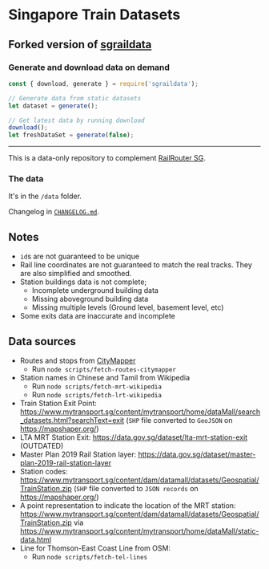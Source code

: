 # Singapore Train Datasets

## Forked version of [sgraildata](https://github.com/cheeaun/sgraildata)

### Generate and download data on demand

``` js
const { download, generate } = require('sgraildata');

// Generate data from static datasets 
let dataset = generate(); 

// Get latest data by running download
download(); 
let freshDataSet = generate(false); 

```

---
This is a data-only repository to complement [RailRouter SG](https://github.com/cheeaun/railrouter-sg/).

### The data

It's in the `/data` folder.

Changelog in [`CHANGELOG.md`](./CHANGELOG.md).

## Notes

- `id`s are not guaranteed to be unique
- Rail line coordinates are not guaranteed to match the real tracks. They are also simplified and smoothed.
- Station buildings data is not complete;
  - Incomplete underground building data
  - Missing aboveground building data
  - Missing multiple levels (Ground level, basement level, etc)
- Some exits data are inaccurate and incomplete

## Data sources

- Routes and stops from [CityMapper](https://citymapper.com/singapore/)
  - Run `node scripts/fetch-routes-citymapper`
- Station names in Chinese and Tamil from Wikipedia
  - Run `node scripts/fetch-mrt-wikipedia`
  - Run `node scripts/fetch-lrt-wikipedia`
- Train Station Exit Point: https://www.mytransport.sg/content/mytransport/home/dataMall/search_datasets.html?searchText=exit (`SHP` file converted to `GeoJSON` on https://mapshaper.org/)
- LTA MRT Station Exit: https://data.gov.sg/dataset/lta-mrt-station-exit (OUTDATED)
- Master Plan 2019 Rail Station layer: https://data.gov.sg/dataset/master-plan-2019-rail-station-layer
- Station codes: https://www.mytransport.sg/content/dam/datamall/datasets/Geospatial/TrainStation.zip (`SHP` file converted to `JSON records` on https://mapshaper.org/)
- A point representation to indicate the location of the MRT station: https://www.mytransport.sg/content/dam/datamall/datasets/Geospatial/TrainStation.zip via https://www.mytransport.sg/content/mytransport/home/dataMall/static-data.html
- Line for Thomson-East Coast Line from OSM:
  - Run `node scripts/fetch-tel-lines`
